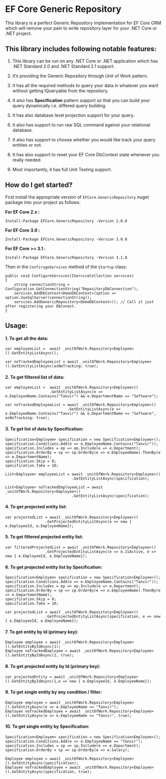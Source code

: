 # EF Core Generic Repository

This library is a perfect Generic Repository implementation for EF Core ORM which will remove your pain to write repository layer for your .NET Core or .NET project.

## This library includes following notable features:

1. This library can be run on any .NET Core or .NET application which has .NET Standard 2.0 and .NET Standard 2.1 support.

2. It’s providing the Generic Repository through Unit of Work pattern.

3. It has all the required methods to query your data in whatever you want without getting IQueryable<T> from the repository.

4. It also has **Specification<T>** pattern support so that you can build your query dynamically i.e. differed query building.

5. It has also database level projection support for your query.

6. It also has support to run raw SQL command against your relational database.

7. It also has support to choose whether you would like track your query entities or not.

8. It has also support to reset your EF Core DbContext state whenever you really needed.

9.  Most importantly, it has full Unit Testing support.

## How do I get started?

First install the appropriate version of `EFCore.GenericRepository` nuget package into your project as follows:

**For EF Core 2.x :**

    Install-Package EFCore.GenericRepository -Version 2.0.0
    
**For EF Core 3.0 :**

    Install-Package EFCore.GenericRepository -Version 3.0.0
    
**For EF Core >= 3.1 :**

    Install-Package EFCore.GenericRepository -Version 3.1.0
    
Then in the `ConfirugeServices` method of the `Startup` class:

    public void ConfigureServices(IServiceCollection services)
    {
        string connectionString = Configuration.GetConnectionString("RepositoryDbConnection");
        services.AddDbContext<DemoDbContext>(option => option.UseSqlServer(connectionString));
        services.AddGenericRepository<DemoDbContext>(); // Call it just after registering your DbConext.
    }
    
## Usage:

#### 1. To get all the data:

    var employeeList =  await _unitOfWork.Repository<Employee>().GetEntityListAsync();
    
    var noTrackedEmployeeList = await _unitOfWork.Repository<Employee>().GetEntityListAsync(asNoTracking: true);
    
#### 2. To get filtered list of data:

    var employeeList =  await _unitOfWork.Repository<Employee>()
                        .GetEntityListAsync(e => e.EmployeeName.Contains("Tanvir") && e.DepartmentName == "Software");
                        
    var noTrackedEmployeeList = await _unitOfWork.Repository<Employee>()
                                .GetEntityListAsync(e => e.EmployeeName.Contains("Tanvir") && e.DepartmentName == "Software", asNoTracking: true);

#### 3. To get list of data by Specification<T>:
    
    Specification<Employee> specification = new Specification<Employee>();
    specification.Conditions.Add(e => e.EmployeeName.Contains("Tanvir"));
    specification.Includes = ep => ep.Include(e => e.Department);
    specification.OrderBy = sp => sp.OrderBy(e => e.EmployeeName).ThenBy(e => e.DepartmentName);
    specification.Skip = 0;
    specification.Take = 10;

    List<Employee> employeeList = await _unitOfWork.Repository<Employee>()
                                  .GetEntityListAsync(specification);
                                  
    List<Employee> noTrackedEmployeeList = await _unitOfWork.Repository<Employee>()
                                  .GetEntityListAsync(specification);
                                  
 #### 4. To get projected entity list:
 
    var projectedList = await _unitOfWork.Repository<Employee>()
                      .GetProjectedEntityListAsync(e => new { e.EmployeeId, e.EmployeeName});
                      
 #### 5. To get filtered projected entity list:
 
    var filteredProjectedList = await _unitOfWork.Repository<Employee>()
                      .GetProjectedEntityListAsync(e => e.IsActive, e => new { e.EmployeeId, e.EmployeeName});
                                            
 #### 6. To get projected entity list by Specification<T>:
 
    Specification<Employee> specification = new Specification<Employee>();
    specification.Conditions.Add(e => e.EmployeeName.Contains("Tanvir"));
    specification.Includes = ep => ep.Include(e => e.Department);
    specification.OrderBy = sp => sp.OrderBy(e => e.EmployeeName).ThenBy(e => e.DepartmentName);
    specification.Skip = 0;
    specification.Take = 10;
    
    var projectedList = await _unitOfWork.Repository<Employee>()
                      .GetProjectedEntityListAsync(specification, e => new { e.EmployeeId, e.EmployeeName});
                      
#### 7. To get entity by Id (primary key):

    Employee employee = await _unitOfWork.Repository<Employee>().GetEntityByIdAsync(1);
    Employee noTrackedEmployee = await _unitOfWork.Repository<Employee>().GetEntityByIdAsync(1, true);
    
#### 8. To get projected entity by Id (primary key):

    var projectedEntity = await _unitOfWork.Repository<Employee>().GetEntityByIdAsync(1,e => new { e.EmployeeId, e.EmployeeName});

#### 9. To get single entity by any condition / filter:

    Employee employee = await _unitOfWork.Repository<Employee>().GetEntityAsync(e => e.EmployeeName == "Tanvir");
    Employee noTrackedEmployee = await _unitOfWork.Repository<Employee>().GetEntityAsync(e => e.EmployeeName == "Tanvir", true);
    
#### 10. To get single entity by Specification<T>:
    
    Specification<Employee> specification = new Specification<Employee>();
    specification.Conditions.Add(e => e.EmployeeName == "Tanvir");
    specification.Includes = sp => sp.Include(e => e.Department);
    specification.OrderBy = sp => sp.OrderBy(e => e.Salary);
    
    Employee employee = await _unitOfWork.Repository<Employee>().GetEntityAsync(specification);
    Employee noTrackedEmployee = await _unitOfWork.Repository<Employee>().GetEntityAsync(specification, true);
